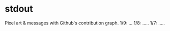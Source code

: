 # stdout
Pixel art &amp; messages with Github's contribution graph.
1/9: ...
1/8: .....
1/7: .....

